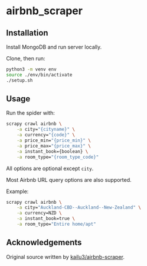 # airbnb_scraper

## Installation

Install MongoDB and run server locally.

Clone, then run:

```sh
python3 -m venv env
source ./env/bin/activate
./setup.sh
```

## Usage

Run the spider with:

```sh
scrapy crawl airbnb \
    -a city="{cityname}" \
    -a currency="{code}" \
    -a price_min="{price_min}" \
    -a price_max="{price_max}" \
    -a instant_book={boolean} \
    -a room_type="{room_type_code}"
```

All options are optional except `city`.

Most Airbnb URL query options are also supported.

Example:

```sh
scrapy crawl airbnb \
    -a city="Auckland-CBD--Auckland--New-Zealand" \
    -a currency=NZD \
    -a instant_book=true \
    -a room_type="Entire home/apt"
```

## Acknowledgements

Original source written by [kailu3/airbnb-scraper](https://github.com/kailu3/airbnb-scraper).
